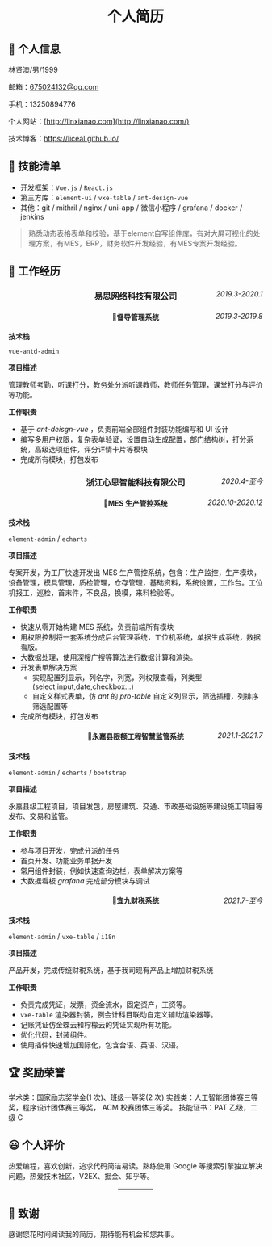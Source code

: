 <h1 style="text-align:center;">个人简历</h1>

## 👤 个人信息

林贤澳/男/1999

邮箱：[675024132@qq.com](mailto:675024132@qq.com)

手机：13250894776

个人网站：[http://linxianao.com](http://linxianao.com/)

技术博客：https://liceal.github.io/

## 🧾 技能清单

- 开发框架：`Vue.js` / `React.js`
- 第三方库：`element-ui` / `vxe-table` / `ant-design-vue`
- 其他：git / mithril / nginx / uni-app / 微信小程序 / grafana / docker / jenkins
> 熟悉动态表格表单和校验，基于element自写组件库，有对大屏可视化的处理方案，有MES，ERP，财务软件开发经验，有MES专案开发经验。

## 💼 工作经历

<div style="position:relative">
<h3 style="text-align:center">易思网络科技有限公司</h3><span style="float:right;position:absolute;top:0px;right:0px;font-style:italic;">2019.3-2020.1</span>
</div>

<div style="position:relative">
<h4 style="text-align:center">🌟督导管理系统</h4><span style="float:right;position:absolute;top:0px;right:0px;font-style:italic;">2019.3-2019.8</span>
</div>

**技术栈**

`vue-antd-admin`

**项目描述**

管理教师考勤，听课打分，教务处分派听课教师，教师任务管理，课堂打分与评价等功能。

**工作职责**

- 基于 *ant-deisgn-vue* ，负责前端全部组件封装功能编写和 UI 设计
- 编写多用户权限，复杂表单验证，设置自动生成配置，部门结构树，打分系统，高级选项组件，评分详情卡片等模块
- 完成所有模块，打包发布

<div style="position:relative">
<h3 style="text-align:center">浙江心思智能科技有限公司</h3><span style="float:right;position:absolute;top:0px;right:0px;font-style:italic;">2020.4-至今</span>
</div>

<div style="position:relative">
<h4 style="text-align:center">🌟MES 生产管控系统</h4><span style="float:right;position:absolute;top:0px;right:0px;font-style:italic;">2020.10-2020.12</span>
</div>

**技术栈**

`element-admin` / `echarts`

**项目描述**

专案开发，为工厂快速开发出 MES 生产管控系统，包含：生产监控，生产模块，设备管理，模具管理，质检管理，仓存管理，基础资料，系统设置，工作台。工位机报工，巡检，首末件，不良品，换模，来料检验等。

**工作职责**

- 快速从零开始构建 MES 系统，负责前端所有模块
- 用权限控制将一套系统分成后台管理系统，工位机系统，单据生成系统，数据看版。
- 大数据处理，使用深搜广搜等算法进行数据计算和渲染。
- 开发表单解决方案
  - 实现配置列显示，列名字，列宽，列权限查看，列类型(select,input,date,checkbox…)
  - 自定义样式表单，仿 *ant* 的 *pro-table* 自定义列显示，筛选插槽，列排序筛选配置等
- 完成所有模块，打包发布

<div style="position:relative">
<h4 style="text-align:center">🌟永嘉县限额工程智慧监管系统</h4><span style="float:right;position:absolute;top:0px;right:0px;font-style:italic;">2021.1-2021.7</span>
</div>

**技术栈**

`element-admin` / `echarts` / `bootstrap`

**项目描述**

永嘉县级工程项目，项目发包，房屋建筑、交通、市政基础设施等建设施工项目等发布、交易和监管。

**工作职责**

- 参与项目开发，完成分派的任务
- 首页开发、功能业务单据开发
- 常用组件封装，例如快速查询边栏，表单解决方案等
- 大数据看板 *grafana* 完成部分模块与调试

<div style="position:relative">
<h4 style="text-align:center">🌟宜九财税系统</h4><span style="float:right;position:absolute;top:0px;right:0px;font-style:italic;">2021.7-至今</span>
</div>

**技术栈**

`element-admin` / `vxe-table` / `i18n`

**项目描述**

产品开发，完成传统财税系统，基于我司现有产品上增加财税系统

**工作职责**

- 负责完成凭证，发票，资金流水，固定资产，工资等。
- `vxe-table` 渲染器封装，例会计科目联动自定义辅助渲染器等。
- 记账凭证仿金蝶云和柠檬云的凭证实现所有功能。
- 优化代码，封装组件。
- 使用插件快速增加国际化，包含台语、英语、汉语。

## 🏆 奖励荣誉

学术类：国家励志奖学金(1 次)、班级一等奖(2 次) 实践类：人工智能团体赛三等奖，程序设计团体赛三等奖， ACM 校赛团体三等奖。 技能证书：PAT 乙级，二级 C

## 😃 个人评价

热爱编程，喜欢创新，追求代码简洁易读。熟练使用 Google 等搜索引擎独立解决问题，热爱技术社区，V2EX、掘金、知乎等。

<hr style="display: block;
    width: 14%;
    margin: 0px auto;
    border: 0 none;
    border-top: 3px solid #dededc;">

## 🤝 致谢

感谢您花时间阅读我的简历，期待能有机会和您共事。
